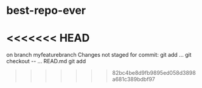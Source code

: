 # best-repo-ever
<<<<<<< HEAD
=======
on branch myfeaturebranch
Changes not staged for commit:
git add <file>...
  git checkout -- <file>...
  READ.md
  git add
  
>>>>>>> 82bc4be8d9fb9895ed058d3898a681c389bdbf97

